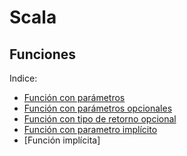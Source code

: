 # Scala

## Funciones

Indice:  
- [Función con parámetros](https://github.com/forraxa/Scala/blob/master/funciones/funciones%20con%20parametros.md)  
- [Función con parámetros opcionales](https://github.com/forraxa/Scala/blob/master/funciones/funci%C3%B3n%20con%20par%C3%A1metros%20opcionales.md)  
- [Función con tipo de retorno opcional](https://github.com/forraxa/Scala/blob/master/funciones/funci%C3%B3n%20con%20tipo%20de%20retorno%20opcional.md) 
- [Función con parametro implícito](#https://github.com/forraxa/Scala/blob/master/funciones/funci%C3%B3n%20con%20par%C3%A1metro%20impl%C3%ADcito.md)  
- [Función implícita]  



